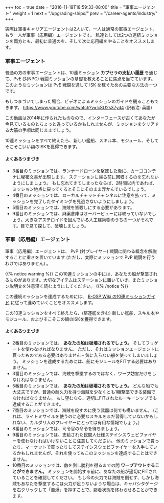 +++
toc = true
date = "2016-11-18T18:59:33-08:00"
title = "軍事エージェント"
weight = 1
next = "/upgrading-ships/"
prev = "/career-agents/industry/"
+++

実際は軍事キャリアエージェントは2人いて、一人は通常の軍事エージェント、もう一人が軍事（応用編）エージェントです。
私達としては2つの連続ミッションを両方とも、最初に普通のを、そして次に応用編をやることをオススメします。

### 軍事エージェント

普通の方の軍事エージェントは、10連ミッション **カプセラの支払い履歴** を通じて、PvE (対NPC) 戦闘ミッションの基礎を教えることに焦点を当てています。 このようなミッションは PvE 戦闘を通して ISK を稼ぐための主要な方法の一つです。

もしつまづいてしまった場合、ビデオによるミッションのガイドを観ることもできます。
https://www.youtube.com/watch?v=Ic8U2sX7yd4 (訳者注: 英語)

この動画は2014年に作られたものなので、インターフェースが古くてあなたが今見ているものとちょっと違っているかもしれませんが、ミッションをクリアする大筋の手順は同じままでしょう。

10連ミッションをすべて終えたら、新しい艦船、スキル本、モジュール、そしてそこそこいい額のISKを獲得できます。

#### よくあるつまづき

- 3番目のミッションでは、ランナードローンを撃墜した後に、カーゴコンテナに秘密文書が出現します。 ステーションに帰る前に回収するのを忘れないようにしましょう。 もし忘れてきてしまったならば、2時間以内であれば、ミッション地点に戻ってくるとそこにそのまま浮かんでいるでしょう。
- 4番目のミッションでは、ローカルチャットチャンネルに注意を払って、ミッションを完了したタイミングを見逃さないようにしましょう。
- 5番目のミッションでは、海賊を皆殺しにする必要があります。
- 9番目のミッションでは、麻薬倉庫はオーバービューには映っていないでしょう。大きなアステロイドを囲んでいる人工建築物のうちの一つがそれです。目で見て探して、破壊しましょう。

### 軍事（応用編）エージェント

軍事（応用編）エージェントは、 PvP (対プレイヤー) 戦闘に関わる概念を解説することに重きを置いています (ただし、実際にミッションで PvP 戦闘を行うわけではありません) 。

{{% notice warning %}}
この10連ミッションの中には、あなたの船が撃墜されるものがあります。大切なアイテムはステーションに置いていき、またミッション説明文を注意深く読むようにしてください。
{{% /notice %}}

この連続ミッションを達成するためには、 [B-OSP Wiki の10連ミッションガイド](http://seesaawiki.jp/eveonline_b-osp_wiki/d/%b8%f2%b4%b9%a1%ca1%a1%bf10%a1%cb) に従って進めていくことをオススメします。

この10連ミッションをすべて終えたら、(駆逐艦を含む) 新しい艦船、スキル本やモジュール、およびそこそこの額のISKを獲得できます。

#### よくあるつまづき

- 2番目のミッションでは、 **あなたの船は破壊されるでしょう。** そしてフリゲートを使わなければなりません。 ただし、それはミッションエージェントに貰ったものである必要はありません - 気に入らない船を使ってしまいましょう。 ミッションを達成するためには、船にモジュールをFITする必要はありません。
- 3番目のミッションでは、海賊を撃墜するのではなく、ワープ妨害だけをしなければなりません。
- 5番目のミッションでは、 **あなたの船は破壊されるでしょう。** どんな船でも大丈夫ですが、普通の耐久力を持つ海賊を少なくとも1機撃墜できる装備でなければなりません。 もし望むなら、適切にFITされたルーキーシップでも達成することができます。
- 7番目のミッションでは、海賊を殺すのに使う武器は何でも構いません。 (これは、ライトミサイルを使うのに必要なスキルをまだ習得していないかもしれない、カルダリ人のプレイヤーにとっては有用な情報でしょう。)
- 8番目のミッションでは、司令官の命令を待ちましょう。
- 9番目のミッションでは、支給された民間人仕様ステイシスウェビファイヤーを使わなければいけないことに注意してください。 他のミッションで貰ったり、マーケットで買ったりしてステイシスウェビファイヤーを入手しているかもしれませんが、それを使ってもこのミッションを達成することはできません。
- 10番目のミッションでは、敵を倒し勝利を得るまでの間 **ワープアウトすることができません。** ミッションを開始する前に、あなたの船が適切にFITされていることを確認してください。 もし今の火力では海賊を倒せず、しかし海賊もあなたを撃墜するには火力が足りないような場合は、キャパシタゲージを右クリックして「自爆」を押すことで、膠着状態を終わらせることができます。
